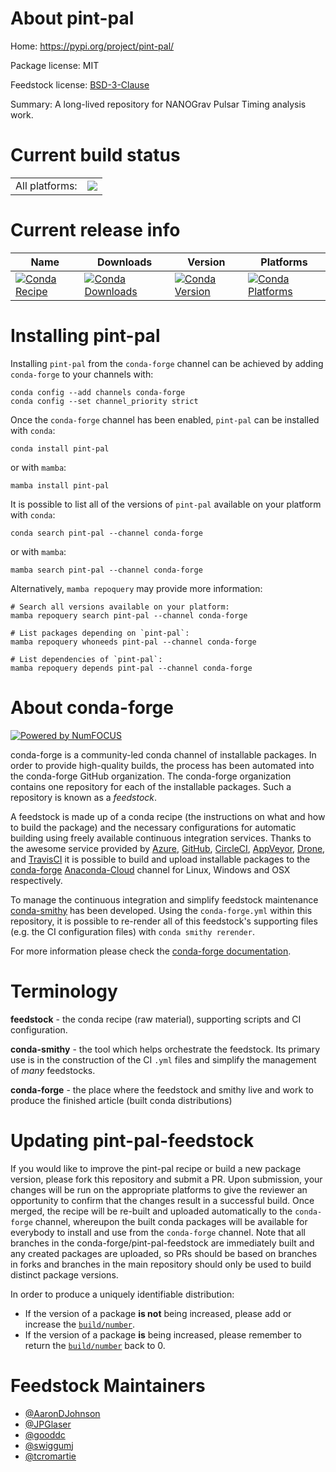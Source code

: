 About pint-pal
==============

Home: https://pypi.org/project/pint-pal/

Package license: MIT

Feedstock license: [BSD-3-Clause](https://github.com/conda-forge/pint-pal-feedstock/blob/main/LICENSE.txt)

Summary: A long-lived repository for NANOGrav Pulsar Timing analysis work.

Current build status
====================


<table><tr><td>All platforms:</td>
    <td>
      <a href="https://dev.azure.com/conda-forge/feedstock-builds/_build/latest?definitionId=18552&branchName=main">
        <img src="https://dev.azure.com/conda-forge/feedstock-builds/_apis/build/status/pint-pal-feedstock?branchName=main">
      </a>
    </td>
  </tr>
</table>

Current release info
====================

| Name | Downloads | Version | Platforms |
| --- | --- | --- | --- |
| [![Conda Recipe](https://img.shields.io/badge/recipe-pint--pal-green.svg)](https://anaconda.org/conda-forge/pint-pal) | [![Conda Downloads](https://img.shields.io/conda/dn/conda-forge/pint-pal.svg)](https://anaconda.org/conda-forge/pint-pal) | [![Conda Version](https://img.shields.io/conda/vn/conda-forge/pint-pal.svg)](https://anaconda.org/conda-forge/pint-pal) | [![Conda Platforms](https://img.shields.io/conda/pn/conda-forge/pint-pal.svg)](https://anaconda.org/conda-forge/pint-pal) |

Installing pint-pal
===================

Installing `pint-pal` from the `conda-forge` channel can be achieved by adding `conda-forge` to your channels with:

```
conda config --add channels conda-forge
conda config --set channel_priority strict
```

Once the `conda-forge` channel has been enabled, `pint-pal` can be installed with `conda`:

```
conda install pint-pal
```

or with `mamba`:

```
mamba install pint-pal
```

It is possible to list all of the versions of `pint-pal` available on your platform with `conda`:

```
conda search pint-pal --channel conda-forge
```

or with `mamba`:

```
mamba search pint-pal --channel conda-forge
```

Alternatively, `mamba repoquery` may provide more information:

```
# Search all versions available on your platform:
mamba repoquery search pint-pal --channel conda-forge

# List packages depending on `pint-pal`:
mamba repoquery whoneeds pint-pal --channel conda-forge

# List dependencies of `pint-pal`:
mamba repoquery depends pint-pal --channel conda-forge
```


About conda-forge
=================

[![Powered by
NumFOCUS](https://img.shields.io/badge/powered%20by-NumFOCUS-orange.svg?style=flat&colorA=E1523D&colorB=007D8A)](https://numfocus.org)

conda-forge is a community-led conda channel of installable packages.
In order to provide high-quality builds, the process has been automated into the
conda-forge GitHub organization. The conda-forge organization contains one repository
for each of the installable packages. Such a repository is known as a *feedstock*.

A feedstock is made up of a conda recipe (the instructions on what and how to build
the package) and the necessary configurations for automatic building using freely
available continuous integration services. Thanks to the awesome service provided by
[Azure](https://azure.microsoft.com/en-us/services/devops/), [GitHub](https://github.com/),
[CircleCI](https://circleci.com/), [AppVeyor](https://www.appveyor.com/),
[Drone](https://cloud.drone.io/welcome), and [TravisCI](https://travis-ci.com/)
it is possible to build and upload installable packages to the
[conda-forge](https://anaconda.org/conda-forge) [Anaconda-Cloud](https://anaconda.org/)
channel for Linux, Windows and OSX respectively.

To manage the continuous integration and simplify feedstock maintenance
[conda-smithy](https://github.com/conda-forge/conda-smithy) has been developed.
Using the ``conda-forge.yml`` within this repository, it is possible to re-render all of
this feedstock's supporting files (e.g. the CI configuration files) with ``conda smithy rerender``.

For more information please check the [conda-forge documentation](https://conda-forge.org/docs/).

Terminology
===========

**feedstock** - the conda recipe (raw material), supporting scripts and CI configuration.

**conda-smithy** - the tool which helps orchestrate the feedstock.
                   Its primary use is in the construction of the CI ``.yml`` files
                   and simplify the management of *many* feedstocks.

**conda-forge** - the place where the feedstock and smithy live and work to
                  produce the finished article (built conda distributions)


Updating pint-pal-feedstock
===========================

If you would like to improve the pint-pal recipe or build a new
package version, please fork this repository and submit a PR. Upon submission,
your changes will be run on the appropriate platforms to give the reviewer an
opportunity to confirm that the changes result in a successful build. Once
merged, the recipe will be re-built and uploaded automatically to the
`conda-forge` channel, whereupon the built conda packages will be available for
everybody to install and use from the `conda-forge` channel.
Note that all branches in the conda-forge/pint-pal-feedstock are
immediately built and any created packages are uploaded, so PRs should be based
on branches in forks and branches in the main repository should only be used to
build distinct package versions.

In order to produce a uniquely identifiable distribution:
 * If the version of a package **is not** being increased, please add or increase
   the [``build/number``](https://docs.conda.io/projects/conda-build/en/latest/resources/define-metadata.html#build-number-and-string).
 * If the version of a package **is** being increased, please remember to return
   the [``build/number``](https://docs.conda.io/projects/conda-build/en/latest/resources/define-metadata.html#build-number-and-string)
   back to 0.

Feedstock Maintainers
=====================

* [@AaronDJohnson](https://github.com/AaronDJohnson/)
* [@JPGlaser](https://github.com/JPGlaser/)
* [@gooddc](https://github.com/gooddc/)
* [@swiggumj](https://github.com/swiggumj/)
* [@tcromartie](https://github.com/tcromartie/)

